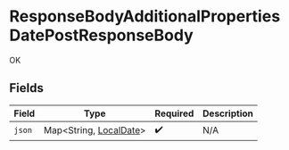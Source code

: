 # ResponseBodyAdditionalPropertiesDatePostResponseBody

OK


## Fields

| Field                                                                                        | Type                                                                                         | Required                                                                                     | Description                                                                                  |
| -------------------------------------------------------------------------------------------- | -------------------------------------------------------------------------------------------- | -------------------------------------------------------------------------------------------- | -------------------------------------------------------------------------------------------- |
| `json`                                                                                       | Map<String, [LocalDate](https://docs.oracle.com/javase/8/docs/api/java/time/LocalDate.html)> | :heavy_check_mark:                                                                           | N/A                                                                                          |